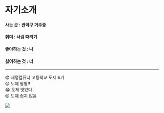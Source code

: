 <h1>자기소개</h1>
<h4>사는 곳 : 관악구 거주중</h4>
<h4>취미 : 사람 때리기</h4>
<h4>좋아하는 것 : 나</h4>
<h4>싫어하는 것 : 너</h4>


<hr>
😎 세명컴퓨터 고등학교 도제 6기<BR>
😊 도제 짱짱!!<BR>
😂 도제 멋있다<BR>
😍 도제 쉽지 않음<BR>

![](https://img.shields.io/badge/HTML5-CSS3-blue)
